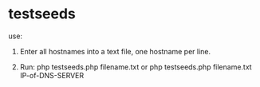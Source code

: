 # testseeds

use:
1. Enter all hostnames into a text file, one hostname per line.

2. Run:
php testseeds.php filename.txt 
or
php testseeds.php filename.txt IP-of-DNS-SERVER
